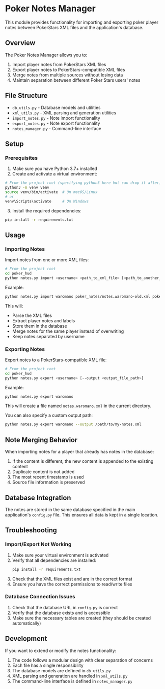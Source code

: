 # Poker Notes Manager

This module provides functionality for importing and exporting poker player notes between PokerStars XML files and 
the application's database.

## Overview

The Poker Notes Manager allows you to:

1. Import player notes from PokerStars XML files
2. Export player notes to PokerStars-compatible XML files
3. Merge notes from multiple sources without losing data
4. Maintain separation between different Poker Stars users' notes

## File Structure

- `db_utils.py` - Database models and utilities
- `xml_utils.py` - XML parsing and generation utilities
- `import_notes.py` - Note import functionality
- `export_notes.py` - Note export functionality
- `notes_manager.py` - Command-line interface

## Setup

### Prerequisites

1. Make sure you have Python 3.7+ installed
2. Create and activate a virtual environment:

```bash
# From the project root (specifying python3 here but can drop it after)
python3 -m venv venv
source venv/bin/activate  # On macOS/Linux
# or
venv\Scripts\activate     # On Windows
```

3. Install the required dependencies:

```bash
pip install -r requirements.txt
```

## Usage

### Importing Notes

Import notes from one or more XML files:

```bash
# From the project root
cd poker_hud
python notes.py import <username> <path_to_xml_file> [<path_to_another_xml_file> ...]
```

Example:
```bash
python notes.py import waromano poker_notes/notes.waromano-old.xml poker_notes/notes.waromano-new.xml
```

This will:
- Parse the XML files
- Extract player notes and labels
- Store them in the database
- Merge notes for the same player instead of overwriting
- Keep notes separated by username

### Exporting Notes

Export notes to a PokerStars-compatible XML file:

```bash
# From the project root
cd poker_hud
python notes.py export <username> [--output <output_file_path>]
```

Example:
```bash
python notes.py export waromano
```

This will create a file named `notes.waromano.xml` in the current directory.

You can also specify a custom output path:
```bash
python notes.py export waromano --output /path/to/my-notes.xml
```

## Note Merging Behavior

When importing notes for a player that already has notes in the database:

1. If the content is different, the new content is appended to the existing content
2. Duplicate content is not added
3. The most recent timestamp is used
4. Source file information is preserved

## Database Integration

The notes are stored in the same database specified in the main application's `config.py` file. This ensures all data is kept in a single location.

## Troubleshooting

### Import/Export Not Working

1. Make sure your virtual environment is activated
2. Verify that all dependencies are installed:
   ```bash
   pip install -r requirements.txt
   ```
3. Check that the XML files exist and are in the correct format
4. Ensure you have the correct permissions to read/write files

### Database Connection Issues

1. Check that the database URL in `config.py` is correct
2. Verify that the database exists and is accessible
3. Make sure the necessary tables are created (they should be created automatically)

## Development

If you want to extend or modify the notes functionality:

1. The code follows a modular design with clear separation of concerns
2. Each file has a single responsibility
3. The database models are defined in `db_utils.py`
4. XML parsing and generation are handled in `xml_utils.py`
5. The command-line interface is defined in `notes_manager.py`
